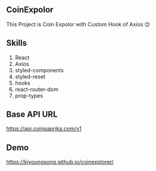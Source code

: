 ## CoinExpolor

This Project is Coin Expolor with Custom Hook of Axios 😉


## Skills
1. React
2. Axios
3. styled-components
4. styled-reset
5. hooks
6. react-router-dom
7. prop-types

## Base API URL
https://api.coinpaprika.com/v1

## Demo
https://kiyoungsong.github.io/coinexplorer/
